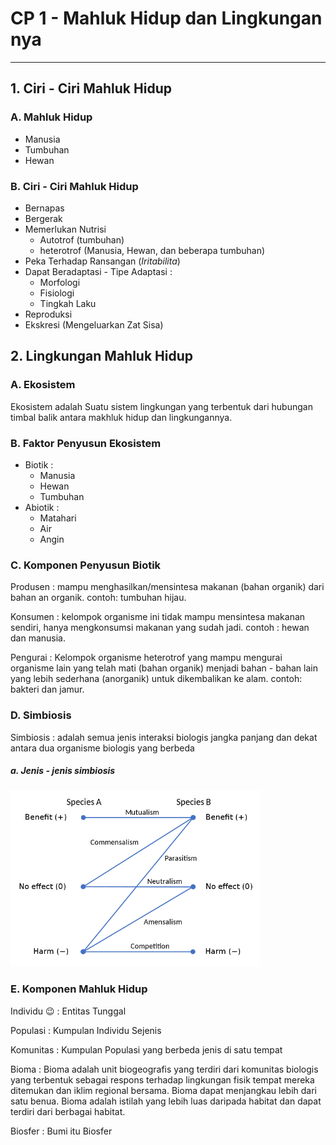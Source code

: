 <!-- Title : Cp 1 Mahluk Hidup dan Lingkungan nya -->

# CP 1 - Mahluk Hidup dan Lingkungan nya
---

## 1. Ciri - Ciri Mahluk Hidup


### A. Mahluk Hidup

- Manusia
- Tumbuhan
- Hewan

### B. Ciri - Ciri Mahluk Hidup

- Bernapas
- Bergerak
- Memerlukan Nutrisi
  - Autotrof (tumbuhan)
  - heterotrof (Manusia, Hewan, dan beberapa tumbuhan)
- Peka Terhadap Ransangan (*Iritabilita*)
- Dapat Beradaptasi - Tipe Adaptasi :
  - Morfologi
  - Fisiologi
  - Tingkah Laku
- Reproduksi
- Ekskresi (Mengeluarkan Zat Sisa)

## 2. Lingkungan Mahluk Hidup

### A. Ekosistem

Ekosistem adalah Suatu sistem lingkungan yang terbentuk dari hubungan timbal balik antara makhluk hidup dan lingkungannya.

### B. Faktor Penyusun Ekosistem
- Biotik :
  - Manusia
  - Hewan
  - Tumbuhan
- Abiotik : 
  - Matahari
  - Air
  - Angin

### C. Komponen Penyusun Biotik

Produsen
: mampu menghasilkan/mensintesa makanan 
(bahan organik) dari bahan an organik. 
contoh: tumbuhan hijau.

Konsumen
: kelompok organisme ini tidak mampu 
	mensintesa makanan sendiri, hanya 
	mengkonsumsi makanan yang sudah jadi.
	contoh : hewan dan manusia.

Pengurai
: Kelompok organisme heterotrof
  yang mampu mengurai organisme lain yang telah mati (bahan organik) menjadi bahan - bahan lain yang lebih sederhana (anorganik) untuk dikembalikan ke alam. 
	contoh: bakteri dan jamur.


### D. Simbiosis 

Simbiosis
: adalah semua jenis interaksi biologis jangka panjang dan dekat antara dua organisme biologis yang berbeda

##### a. Jenis - jenis simbiosis

<img src="../img/660px-Symbiotic_relationships_diagram.svg.png" width=400>

### E. Komponen Mahluk Hidup

Individu :wink:
: Entitas Tunggal 

Populasi
: Kumpulan Individu Sejenis

Komunitas
: Kumpulan Populasi yang berbeda jenis di satu tempat

Bioma
: Bioma adalah unit biogeografis yang terdiri dari komunitas biologis yang terbentuk sebagai respons terhadap lingkungan fisik tempat mereka ditemukan dan iklim regional bersama. Bioma dapat menjangkau lebih dari satu benua. Bioma adalah istilah yang lebih luas daripada habitat dan dapat terdiri dari berbagai habitat.

Biosfer
: Bumi itu Biosfer